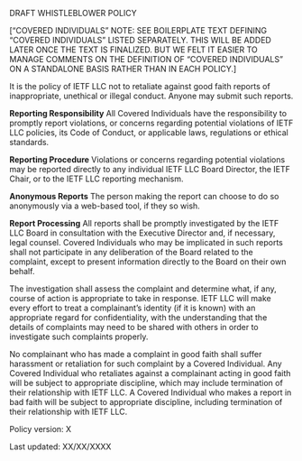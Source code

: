 DRAFT WHISTLEBLOWER POLICY
 
 
[“COVERED INDIVIDUALS” NOTE: SEE BOILERPLATE TEXT DEFINING “COVERED INDIVIDUALS” LISTED SEPARATELY. THIS WILL BE ADDED LATER ONCE THE TEXT IS FINALIZED. BUT WE FELT IT EASIER TO MANAGE COMMENTS ON THE DEFINITION OF “COVERED INDIVIDUALS” ON A STANDALONE BASIS RATHER THAN IN EACH POLICY.] 
 
It is the policy of IETF LLC not to retaliate against good faith reports of inappropriate, unethical or illegal conduct. Anyone may submit such reports.
 
**Reporting Responsibility**
All Covered Individuals have the responsibility to promptly report violations, or concerns regarding potential violations of IETF LLC policies, its Code of Conduct, or applicable laws, regulations or ethical standards.
 
**Reporting Procedure**
Violations or concerns regarding potential violations may be reported directly to any individual IETF LLC Board Director, the IETF Chair, or to the IETF LLC reporting mechanism. 

**Anonymous Reports**
The person making the report can choose to do so anonymously via a web-based tool, if they so wish. 
 
**Report Processing**
All reports shall be promptly investigated by the IETF LLC Board in consultation with the Executive Director and, if necessary, legal counsel.  Covered Individuals who may be implicated in such reports shall not participate in any deliberation of the Board related to the complaint, except to present information directly to the Board on their own behalf.
 
The investigation shall assess the complaint and determine what, if any, course of action is appropriate to take in response.  IETF LLC will make every effort to treat a complainant’s identity (if it is known) with an appropriate regard for confidentiality, with the understanding that the details of complaints may need to be shared with others in order to investigate such complaints properly.
 
No complainant who has made a complaint in good faith shall suffer harassment or retaliation for such complaint by a Covered Individual. Any Covered Individual who retaliates against a complainant acting in good faith will be subject to appropriate discipline, which may include termination of their relationship with IETF LLC. A Covered Individual who makes a report in bad faith will be subject to appropriate discipline, including termination of their relationship with IETF LLC.
 
Policy version: X

Last updated: XX/XX/XXXX
